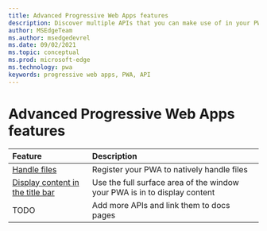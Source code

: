 ```yaml
---
title: Advanced Progressive Web Apps features
description: Discover multiple APIs that you can make use of in your PWAs.
author: MSEdgeTeam
ms.author: msedgedevrel
ms.date: 09/02/2021
ms.topic: conceptual
ms.prod: microsoft-edge
ms.technology: pwa
keywords: progressive web apps, PWA, API
---
```

# Advanced Progressive Web Apps features  

| Feature | Description |  
|:--- |:---  
| [Handle files][FileHandling] | Register your PWA to natively handle files | 
| [Display content in the title bar][WindowControlsOverlay] | Use the full surface area of the window your PWA is in to display content | 
| TODO | Add more APIs and link them to docs pages |   


<!-- links -->  

[FileHandling]: ./devtools-guide-chromium/handling-files.md "Handle files in Progressive Web Apps | Microsoft Docs"  
[WindowControlsOverlay]: ./devtools-guide-chromium/window-controls-overlay.md "Display content in the title bar | Microsoft Docs"  